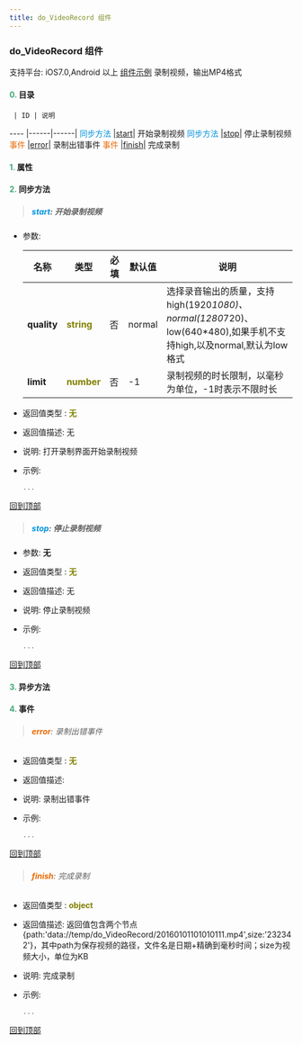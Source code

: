 ```yaml
---
title: do_VideoRecord 组件
---
```


### do_VideoRecord 组件

 支持平台: iOS7.0,Android 以上
 [组件示例](https://github.com/do-api/docs-example/tree/master/source/view/do_VideoRecord)
 录制视频，输出MP4格式

#### <font color ='#40A977'>**0.**</font> 目录

     | ID | 说明
---- |------|------|
<font color ='#0092db'>同步方法</font>  |[start](#start)| 开始录制视频
<font color ='#0092db'>同步方法</font>  |[stop](#stop)| 停止录制视频
<font color ='#e96900'>事件</font>  |[error](#error)| 录制出错事件
<font color ='#e96900'>事件</font>  |[finish](#finish)| 完成录制

#### <font color ='#40A977'>**1.**</font> 属性

#### <font color ='#40A977'>**2.**</font> 同步方法

>##### <span id=start><font color ='#0092db'>**start**</font></span>: 开始录制视频

- 参数:

  名称 | 类型 |必填|默认值|说明
  ---- |-------------  |--------------|--------|------
  **quality** |<font color ='#808000'>**string**</font> | 否 | normal|选择录音输出的质量，支持high(1920*1080)、normal(1280*720)、low(640*480),如果手机不支持high,以及normal,默认为low格式
  **limit** |<font color ='#808000'>**number**</font> | 否 | -1|录制视频的时长限制，以毫秒为单位，-1时表示不限时长
- 返回值类型 : <font color ='#808000'>**无**</font>
- 返回值描述: 无
- 说明: 打开录制界面开始录制视频
- 示例:

  ```javascript
  ...

  ```

[回到顶部](#top)

>##### <span id=stop><font color ='#0092db'>**stop**</font></span>: 停止录制视频

- 参数: **无**
- 返回值类型 : <font color ='#808000'>**无**</font>
- 返回值描述: 无
- 说明: 停止录制视频
- 示例:

  ```javascript
  ...

  ```

[回到顶部](#top)

#### <font color ='#40A977'>**3.**</font> 异步方法


#### <font color ='#40A977'>**4.**</font> 事件

>###### <span id=error><font color ='#e96900'>**error**</font></span>: 录制出错事件

- 返回值类型 : <font color ='#808000'>**无**</font>
- 返回值描述: 
- 说明: 录制出错事件
- 示例:

  ```javascript
  ...

  ```

[回到顶部](#top)

>###### <span id=finish><font color ='#e96900'>**finish**</font></span>: 完成录制

- 返回值类型 : <font color ='#808000'>**object**</font>
- 返回值描述: 返回值包含两个节点{path:'data://temp/do_VideoRecord/20160101101010111.mp4',size:'232342'}，其中path为保存视频的路径，文件名是日期+精确到毫秒时间；size为视频大小，单位为KB
- 说明: 完成录制
- 示例:

  ```javascript
  ...

  ```

[回到顶部](#top)


